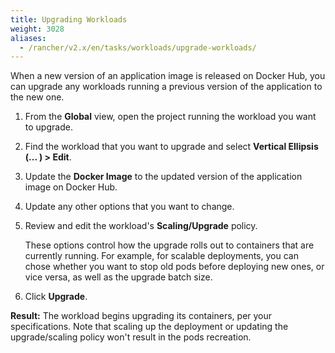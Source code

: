```yaml
---
title: Upgrading Workloads
weight: 3028
aliases:
  - /rancher/v2.x/en/tasks/workloads/upgrade-workloads/
---
```

When a new version of an application image is released on Docker Hub, you can upgrade any workloads running a previous version of the application to the new one.

1. From the **Global** view, open the project running the workload you want to upgrade.

1. Find the workload that you want to upgrade and select **Vertical Ellipsis (... ) > Edit**.

1. Update the **Docker Image** to the updated version of the application image on Docker Hub.

1. Update any other options that you want to change.

1. Review and edit the workload's **Scaling/Upgrade** policy.

    These options control how the upgrade rolls out to containers that are currently running. For example, for scalable deployments, you can chose whether you want to stop old pods before deploying new ones, or vice versa, as well as the upgrade batch size.

1. Click **Upgrade**.

**Result:** The workload begins upgrading its containers, per your specifications. Note that scaling up the deployment or updating the upgrade/scaling policy won't result in the pods recreation.
